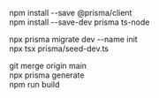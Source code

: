 npm install --save @prisma/client <br>
npm install --save-dev prisma ts-node<br>

npx prisma migrate dev --name init<br>
npx tsx prisma/seed-dev.ts<br>

git merge origin main<br>
npx prisma generate<br>
npm run build<br>
